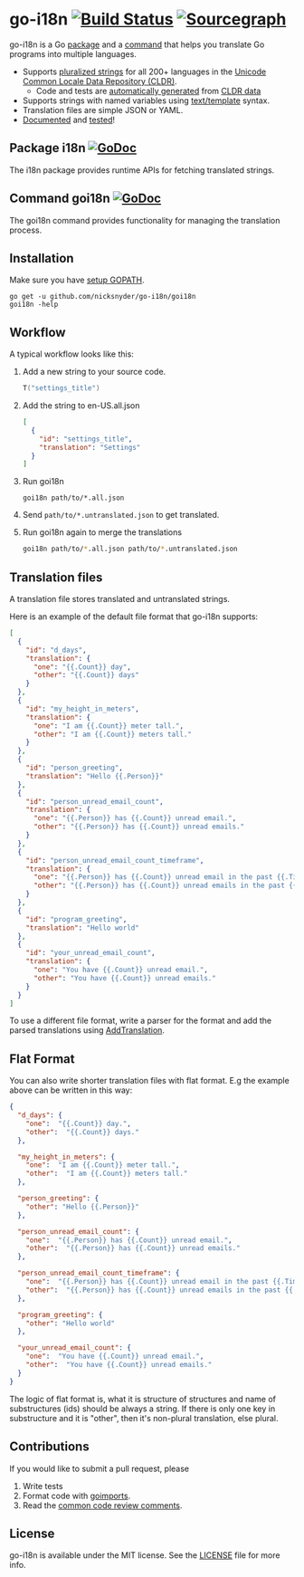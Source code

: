go-i18n [![Build Status](https://travis-ci.org/nicksnyder/go-i18n.svg?branch=master)](http://travis-ci.org/nicksnyder/go-i18n) [![Sourcegraph](https://sourcegraph.com/github.com/nicksnyder/go-i18n/-/badge.svg)](https://sourcegraph.com/github.com/nicksnyder/go-i18n?badge)
=======

go-i18n is a Go [package](#i18n-package) and a [command](#goi18n-command) that helps you translate Go programs into multiple languages.
* Supports [pluralized strings](http://cldr.unicode.org/index/cldr-spec/plural-rules) for all 200+ languages in the [Unicode Common Locale Data Repository (CLDR)](http://www.unicode.org/cldr/charts/28/supplemental/language_plural_rules.html).
  *  Code and tests are [automatically generated](https://github.com/nicksnyder/go-i18n/tree/master/i18n/language/codegen) from [CLDR data](http://cldr.unicode.org/index/downloads)
* Supports strings with named variables using [text/template](http://golang.org/pkg/text/template/) syntax.
* Translation files are simple JSON or YAML.
* [Documented](http://godoc.org/github.com/nicksnyder/go-i18n) and [tested](https://travis-ci.org/nicksnyder/go-i18n)!

Package i18n [![GoDoc](http://godoc.org/github.com/nicksnyder/go-i18n?status.svg)](http://godoc.org/github.com/nicksnyder/go-i18n/i18n)
------------

The i18n package provides runtime APIs for fetching translated strings.

Command goi18n [![GoDoc](http://godoc.org/github.com/nicksnyder/go-i18n?status.svg)](http://godoc.org/github.com/nicksnyder/go-i18n/goi18n)
--------------

The goi18n command provides functionality for managing the translation process.

Installation
------------

Make sure you have [setup GOPATH](http://golang.org/doc/code.html#GOPATH).

    go get -u github.com/nicksnyder/go-i18n/goi18n
    goi18n -help

Workflow
--------

A typical workflow looks like this:

1. Add a new string to your source code.

    ```go
    T("settings_title")
    ```

2. Add the string to en-US.all.json

    ```json
    [
      {
        "id": "settings_title",
        "translation": "Settings"
      }
    ]
    ```

3. Run goi18n

    ```
    goi18n path/to/*.all.json
    ```

4. Send `path/to/*.untranslated.json` to get translated.
5. Run goi18n again to merge the translations

    ```sh
    goi18n path/to/*.all.json path/to/*.untranslated.json
    ```

Translation files
-----------------

A translation file stores translated and untranslated strings.

Here is an example of the default file format that go-i18n supports:

```json
[
  {
    "id": "d_days",
    "translation": {
      "one": "{{.Count}} day",
      "other": "{{.Count}} days"
    }
  },
  {
    "id": "my_height_in_meters",
    "translation": {
      "one": "I am {{.Count}} meter tall.",
      "other": "I am {{.Count}} meters tall."
    }
  },
  {
    "id": "person_greeting",
    "translation": "Hello {{.Person}}"
  },
  {
    "id": "person_unread_email_count",
    "translation": {
      "one": "{{.Person}} has {{.Count}} unread email.",
      "other": "{{.Person}} has {{.Count}} unread emails."
    }
  },
  {
    "id": "person_unread_email_count_timeframe",
    "translation": {
      "one": "{{.Person}} has {{.Count}} unread email in the past {{.Timeframe}}.",
      "other": "{{.Person}} has {{.Count}} unread emails in the past {{.Timeframe}}."
    }
  },
  {
    "id": "program_greeting",
    "translation": "Hello world"
  },
  {
    "id": "your_unread_email_count",
    "translation": {
      "one": "You have {{.Count}} unread email.",
      "other": "You have {{.Count}} unread emails."
    }
  }
]
```

To use a different file format, write a parser for the format and add the parsed translations using [AddTranslation](https://godoc.org/github.com/nicksnyder/go-i18n/i18n#AddTranslation).

Flat Format
-------------

You can also write shorter translation files with flat format.
E.g the example above can be written in this way:

```json
{
  "d_days": {
    "one":  "{{.Count}} day.",
    "other":  "{{.Count}} days."
  },

  "my_height_in_meters": {
    "one":  "I am {{.Count}} meter tall.",
    "other":  "I am {{.Count}} meters tall."
  },

  "person_greeting": {
    "other": "Hello {{.Person}}"
  },

  "person_unread_email_count": {
    "one":  "{{.Person}} has {{.Count}} unread email.",
    "other":  "{{.Person}} has {{.Count}} unread emails."
  },

  "person_unread_email_count_timeframe": {
    "one":  "{{.Person}} has {{.Count}} unread email in the past {{.Timeframe}}.",
    "other":  "{{.Person}} has {{.Count}} unread emails in the past {{.Timeframe}}."
  },

  "program_greeting": {
    "other": "Hello world"
  },

  "your_unread_email_count": {
    "one":  "You have {{.Count}} unread email.",
    "other":  "You have {{.Count}} unread emails."
  }
}
```

The logic of flat format is, what it is structure of structures
and name of substructures (ids) should be always a string.
If there is only one key in substructure and it is "other", then it's non-plural
translation, else plural.

Contributions
-------------

If you would like to submit a pull request, please

1. Write tests
2. Format code with [goimports](https://github.com/bradfitz/goimports).
3. Read the [common code review comments](https://github.com/golang/go/wiki/CodeReviewComments).

License
-------
go-i18n is available under the MIT license. See the [LICENSE](LICENSE) file for more info.
